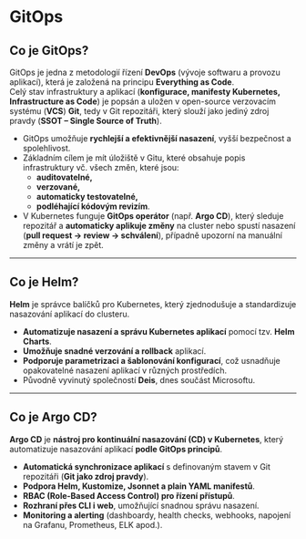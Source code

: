 # GitOps

## Co je GitOps?
GitOps je jedna z metodologií řízení **DevOps** (vývoje softwaru a provozu aplikací), která je založená na principu **Everything as Code**.  
Celý stav infrastruktury a aplikací (**konfigurace, manifesty Kubernetes, Infrastructure as Code**) je popsán a uložen v open-source verzovacím systému (**VCS**) **Git**, tedy v Git repozitáři, který slouží jako jediný zdroj pravdy (**SSOT – Single Source of Truth**).

- GitOps umožňuje **rychlejší a efektivnější nasazení**, vyšší bezpečnost a spolehlivost.
- Základním cílem je mít úložiště v Gitu, které obsahuje popis infrastruktury vč. všech změn, které jsou:
  - **auditovatelné,** 
  - **verzované,**
  - **automaticky testovatelné,** 
  - **podléhající kódovým revizím**.
- V Kubernetes funguje **GitOps operátor** (např. **Argo CD**), který sleduje repozitář a **automaticky aplikuje změny** na cluster nebo spustí nasazení (**pull request → review → schválení**), případně upozorní na manuální změny a vrátí je zpět.

---

## Co je Helm?
**Helm** je správce balíčků pro Kubernetes, který zjednodušuje a standardizuje nasazování aplikací do clusteru.

- **Automatizuje nasazení a správu Kubernetes aplikací** pomocí tzv. **Helm Charts**.
- **Umožňuje snadné verzování a rollback** aplikací.
- **Podporuje parametrizaci a šablonování konfigurací**, což usnadňuje opakovatelné nasazení aplikací v různých prostředích.
- Původně vyvinutý společností **Deis**, dnes součást Microsoftu.

---

## Co je Argo CD?
**Argo CD** je **nástroj pro kontinuální nasazování (CD) v Kubernetes**, který automatizuje nasazování aplikací **podle GitOps principů**.

- **Automatická synchronizace aplikací** s definovaným stavem v Git repozitáři (**Git jako zdroj pravdy**).
- **Podpora Helm, Kustomize, Jsonnet a plain YAML manifestů**.
- **RBAC (Role-Based Access Control) pro řízení přístupů**.
- **Rozhraní přes CLI i web**, umožňující snadnou správu nasazení.
- **Monitoring a alerting** (dashboardy, health checks, webhooks, napojení na Grafanu, Prometheus, ELK apod.).
